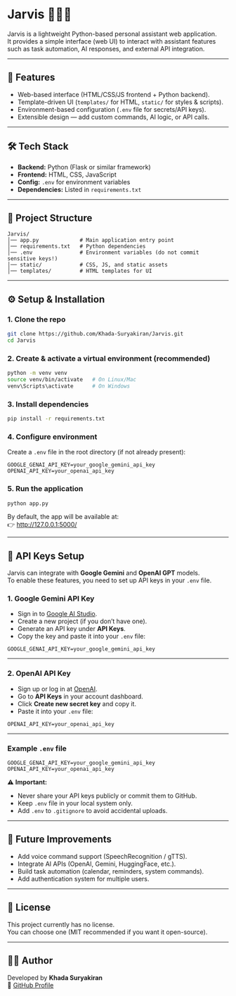 # Jarvis 🧑‍💻🤖

Jarvis is a lightweight Python-based personal assistant web application.  
It provides a simple interface (web UI) to interact with assistant features such as task automation, AI responses, and external API integration.

---

## 🚀 Features
- Web-based interface (HTML/CSS/JS frontend + Python backend).
- Template-driven UI (`templates/` for HTML, `static/` for styles & scripts).
- Environment-based configuration (`.env` file for secrets/API keys).
- Extensible design — add custom commands, AI logic, or API calls.

---

## 🛠️ Tech Stack
- **Backend:** Python (Flask or similar framework)  
- **Frontend:** HTML, CSS, JavaScript  
- **Config:** `.env` for environment variables  
- **Dependencies:** Listed in `requirements.txt`

---

## 📂 Project Structure
```
Jarvis/
│── app.py             # Main application entry point
│── requirements.txt   # Python dependencies
│── .env               # Environment variables (do not commit sensitive keys!)
│── static/            # CSS, JS, and static assets
│── templates/         # HTML templates for UI
```

---

## ⚙️ Setup & Installation

### 1. Clone the repo
```bash
git clone https://github.com/Khada-Suryakiran/Jarvis.git
cd Jarvis
```

### 2. Create & activate a virtual environment (recommended)
```bash
python -m venv venv
source venv/bin/activate   # On Linux/Mac
venv\Scripts\activate      # On Windows
```

### 3. Install dependencies
```bash
pip install -r requirements.txt
```

### 4. Configure environment
Create a `.env` file in the root directory (if not already present):
```env
GOOGLE_GENAI_API_KEY=your_google_gemini_api_key
OPENAI_API_KEY=your_openai_api_key
```

### 5. Run the application
```bash
python app.py
```

By default, the app will be available at:  
👉 http://127.0.0.1:5000/

---

## 🔑 API Keys Setup

Jarvis can integrate with **Google Gemini** and **OpenAI GPT** models.  
To enable these features, you need to set up API keys in your `.env` file.

### 1. Google Gemini API Key
- Sign in to [Google AI Studio](https://aistudio.google.com/).
- Create a new project (if you don’t have one).
- Generate an API key under **API Keys**.
- Copy the key and paste it into your `.env` file:

```env
GOOGLE_GENAI_API_KEY=your_google_gemini_api_key
```

---

### 2. OpenAI API Key
- Sign up or log in at [OpenAI](https://platform.openai.com/).
- Go to **API Keys** in your account dashboard.
- Click **Create new secret key** and copy it.
- Paste it into your `.env` file:

```env
OPENAI_API_KEY=your_openai_api_key
```

---

### Example `.env` file
```env
GOOGLE_GENAI_API_KEY=your_google_gemini_api_key
OPENAI_API_KEY=your_openai_api_key
```

⚠️ **Important:**  
- Never share your API keys publicly or commit them to GitHub.  
- Keep `.env` file in your local system only.  
- Add `.env` to `.gitignore` to avoid accidental uploads.  

---

## 🧩 Future Improvements
- Add voice command support (SpeechRecognition / gTTS).
- Integrate AI APIs (OpenAI, Gemini, HuggingFace, etc.).
- Build task automation (calendar, reminders, system commands).
- Add authentication system for multiple users.

---

## 📜 License
This project currently has no license.  
You can choose one (MIT recommended if you want it open-source).

---

## 👨‍💻 Author
Developed by **Khada Suryakiran**  
🔗 [GitHub Profile](https://github.com/Khada-Suryakiran)
